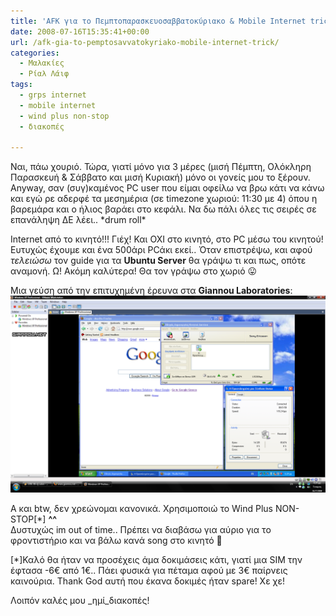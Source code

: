 ```yaml
---
title: 'AFK για το Πεμπτοπαρασκευοσαββατοκύριακο & Mobile Internet trick'
date: 2008-07-16T15:35:41+00:00
url: /afk-gia-to-pemptosavvatokyriako-mobile-internet-trick/
categories:
  - Μαλακίες
  - Ρίαλ Λάιφ
tags:
  - grps internet
  - mobile internet
  - wind plus non-stop
  - διακοπές

---
```

Ναι, πάω χουριό. Τώρα, γιατί μόνο για 3 μέρες (μισή Πέμπτη, Ολόκληρη Παρασκευή & Σάββατο και μισή Κυριακή) μόνο οι γονείς μου το ξέρουν.  
Anyway, σαν (συγ)καμένος PC user που είμαι οφείλω να βρω κάτι να κάνω και εγώ ρε αδερφέ τα μεσημέρια (σε timezone χωριού: 11:30 με 4) όπου η βαρεμάρα και ο ήλιος βαράει στο κεφάλι. Να δω πάλι όλες τις σειρές σε επανάληψη ΔΕ λέει.. \*drum roll\*  


  
Internet από το κινητό!!! Γιέχ! Και ΟΧΙ στο κινητό, στο PC μέσω του κινητού! Ευτυχώς έχουμε και ένα 500άρι PCάκι εκεί.. Όταν επιστρέψω, και αφού _τελειώσω_ τον guide για τα **Ubuntu Server** θα γράψω τι και πως, οπότε αναμονή. Ω! Ακόμη καλύτερα! Θα τον γράψω στο χωριό 😛

Μια γεύση από την επιτυχημένη έρευνα στα **Giannou Laboratories**:  
![GPRS Internet](mobileinternet.png)

Α και btw, δεν χρεώνομαι κανονικά. Χρησιμοποιώ το Wind Plus NON-STOP[*] **^^**  
Δυστυχώς im out of time.. Πρέπει να διαβάσω για αύριο για το φροντιστήριο και να βάλω κανά song στο κινητό 🙁

[*]Καλό θα ήταν να προσέχεις άμα δοκιμάσεις κάτι, γιατί μια SIM την έφτασα -6€ από 1€.. Πάει φυσικά για πέταμα αφού με 3€ παίρνεις καινούρια. Thank God αυτή που έκανα δοκιμές ήταν spare! Χε χε!

Λοιπόν καλές μου _ημί_διακοπές!
